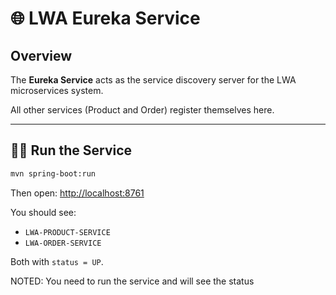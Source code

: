 # 🌐 LWA Eureka Service

## Overview
The **Eureka Service** acts as the service discovery server for the LWA microservices system.

All other services (Product and Order) register themselves here.

---

## 🏃‍♂️ Run the Service
```bash
mvn spring-boot:run
```

Then open: [http://localhost:8761](http://localhost:8761)

You should see:
- `LWA-PRODUCT-SERVICE`
- `LWA-ORDER-SERVICE`

Both with `status = UP`. 

NOTED: You need to run the service and will see the status
